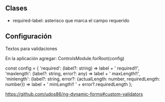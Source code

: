 ## Clases
* required-label: asterisco que marca el campo requerido

## Configuración
Textos para validaciones

En la aplicación agregar:
ControlsModule.forRoot(config)

const config = {
  'required': (label?: string) => label + ' required!!',
  'maxlength': (label?: string, error?: any) => label + ' maxLength!!',
  'minlength': (label?: string, error?: {actualLength: number, requiredLength: number}) => label + ' minLength!! ' + error?.requiredLength
};


https://github.com/udos86/ng-dynamic-forms#custom-validators